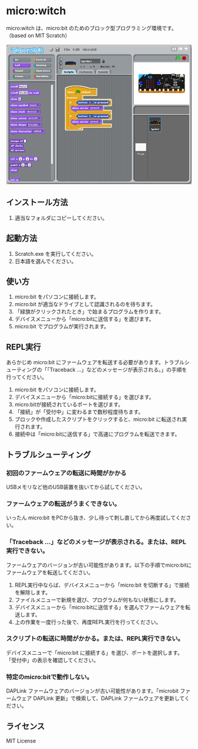 # micro:witch
micro:witch は、micro:bit のためのブロック型プログラミング環境です。（based on MIT Scratch）

![screenshot1](https://raw.githubusercontent.com/EiichiroIto/microwitch/master/src/images/screenshot1.png)

## インストール方法
1. 適当なフォルダにコピーしてください。

## 起動方法
1. Scratch.exe を実行してください。
1. 日本語を選んでください。

## 使い方
1. micro:bit をパソコンに接続します。
1. micro:bit が適当なドライブとして認識されるのを待ちます。
1. 「緑旗がクリックされたとき」で始まるプログラムを作ります。
1. デバイスメニューから「micro:bitに送信する」を選びます。
1. micro:bit でプログラムが実行されます。

## REPL実行
あらかじめ micro:bit にファームウェアを転送する必要があります。トラブルシューティングの「「Traceback ...」などのメッセージが表示される。」の手順を行ってください。

1. micro:bit をパソコンに接続します。
1. デバイスメニューから「micro:bitに接続する」を選びます。
1. micro:bitが接続されているポートを選びます。
1. 「接続」が「受付中」に変わるまで数秒程度待ちます。
1. ブロックや作成したスクリプトをクリックすると、micro:bit に転送され実行されます。
1. 接続中は「micro:bitに送信する」で高速にプログラムを転送できます。

## トラブルシューティング
### 初回のファームウェアの転送に時間がかかる
USBメモリなど他のUSB装置を抜いてから試してください。

### ファームウェアの転送がうまくできない。
いったん micro:bit をPCから抜き、少し待って刺し直してから再度試してください。

### 「Traceback ...」などのメッセージが表示される。または、REPL実行できない。
ファームウェアのバージョンが古い可能性があります。以下の手順でmicro:bitにファームウェアを転送してください。

1. REPL実行中ならば、デバイスメニューから「micro:bit を切断する」で接続を解除します。
1. ファイルメニューで新規を選び、プログラムが何もない状態にします。
1. デバイスメニューから「micro:bitに送信する」を選んでファームウェアを転送します。
1. 上の作業を一度行った後で、再度REPL実行を行ってください。

### スクリプトの転送に時間がかかる。または、REPL実行できない。
デバイスメニューで「micro:bit に接続する」を選び、ポートを選択します。
「受付中」の表示を確認してください。

### 特定のmicro:bitで動作しない。
DAPLink ファームウェアのバージョンが古い可能性があります。「microbit ファームウェア DAPLink 更新」で検索して、DAPLink ファームウェアを更新してください。

## ライセンス
MIT License
